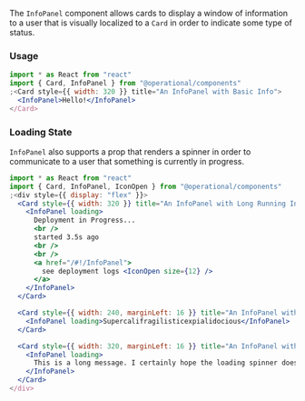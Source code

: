 The `InfoPanel` component allows cards to display a window of information to a user that is visually localized to a `Card` in order to indicate some type of status.

### Usage

```jsx
import * as React from "react"
import { Card, InfoPanel } from "@operational/components"
;<Card style={{ width: 320 }} title="An InfoPanel with Basic Info">
  <InfoPanel>Hello!</InfoPanel>
</Card>
```

### Loading State

`InfoPanel` also supports a prop that renders a spinner in order to communicate to a user that something is currently in progress.

```jsx
import * as React from "react"
import { Card, InfoPanel, IconOpen } from "@operational/components"
;<div style={{ display: "flex" }}>
  <Card style={{ width: 320 }} title="An InfoPanel with Long Running Info">
    <InfoPanel loading>
      Deployment in Progress...
      <br />
      started 3.5s ago
      <br />
      <br />
      <a href="/#!/InfoPanel">
        see deployment logs <IconOpen size={12} />
      </a>
    </InfoPanel>
  </Card>

  <Card style={{ width: 240, marginLeft: 16 }} title="An InfoPanel with a Long Word">
    <InfoPanel loading>Supercalifragilisticexpialidocious</InfoPanel>
  </Card>

  <Card style={{ width: 320, marginLeft: 16 }} title="An InfoPanel with a Long Message">
    <InfoPanel loading>
      This is a long message. I certainly hope the loading spinner does not eclipse the text.
    </InfoPanel>
  </Card>
</div>
```
